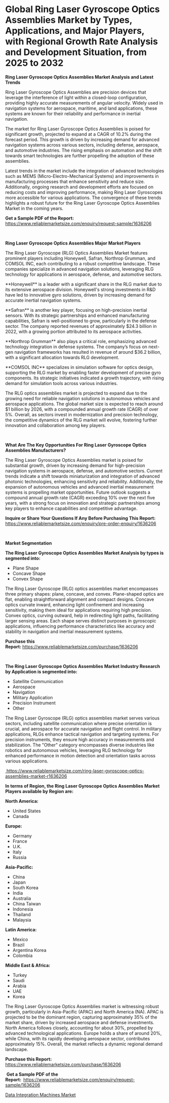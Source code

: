 <p><h1>Global Ring Laser Gyroscope Optics Assemblies Market by Types, Applications, and Major Players, with Regional Growth Rate Analysis and Development Situation, from 2025 to 2032</h1></p><p><strong>Ring Laser Gyroscope Optics Assemblies Market Analysis and Latest Trends</strong></p>
<p><p>Ring Laser Gyroscope Optics Assemblies are precision devices that leverage the interference of light within a closed-loop configuration, providing highly accurate measurements of angular velocity. Widely used in navigation systems for aerospace, maritime, and land applications, these systems are known for their reliability and performance in inertial navigation.</p><p>The market for Ring Laser Gyroscope Optics Assemblies is poised for significant growth, projected to expand at a CAGR of 10.2% during the forecast period. This growth is driven by increasing demand for advanced navigation systems across various sectors, including defense, aerospace, and automotive industries. The rising emphasis on automation and the shift towards smart technologies are further propelling the adoption of these assemblies.</p><p>Latest trends in the market include the integration of advanced technologies such as MEMS (Micro-Electro-Mechanical Systems) and improvements in manufacturing processes that enhance sensitivity and reduce size. Additionally, ongoing research and development efforts are focused on reducing costs and improving performance, making Ring Laser Gyroscopes more accessible for various applications. The convergence of these trends highlights a robust future for the Ring Laser Gyroscope Optics Assemblies Market in the coming years.</p></p>
<p><strong>Get a Sample PDF of the Report:&nbsp;</strong> <a href="https://www.reliablemarketsize.com/enquiry/request-sample/1636206?utm_campaign=3131&utm_medium=2&utm_source=Github&utm_content=ia&utm_term=23032025&utm_id=ring-laser-gyroscope-optics-assemblies">https://www.reliablemarketsize.com/enquiry/request-sample/1636206</a></p>
<p>&nbsp;</p>
<p><strong>Ring Laser Gyroscope Optics Assemblies Major Market Players</strong></p>
<p><p>The Ring Laser Gyroscope (RLG) Optics Assemblies Market features prominent players including Honeywell, Safran, Northrop Grumman, and COMSOL INC, each contributing to a robust competitive landscape. These companies specialize in advanced navigation solutions, leveraging RLG technology for applications in aerospace, defense, and automotive sectors.</p><p>**Honeywell** is a leader with a significant share in the RLG market due to its extensive aerospace division. Honeywell's strong investments in R&D have led to innovative gyro solutions, driven by increasing demand for accurate inertial navigation systems.</p><p>**Safran** is another key player, focusing on high-precision inertial sensors. With its strategic partnerships and enhanced manufacturing capabilities, Safran is well-positioned to grow, particularly in the defense sector. The company reported revenues of approximately $24.3 billion in 2022, with a growing portion attributed to its aerospace activities.</p><p>**Northrop Grumman** also plays a critical role, emphasizing advanced technology integration in defense systems. The company’s focus on next-gen navigation frameworks has resulted in revenue of around $36.2 billion, with a significant allocation towards RLG development.</p><p>**COMSOL INC** specializes in simulation software for optics design, supporting the RLG market by enabling faster development of precise gyro components. Its strategic initiatives indicated a growth trajectory, with rising demand for simulation tools across various industries.</p><p>The RLG optics assemblies market is projected to expand due to the growing need for reliable navigation solutions in autonomous vehicles and aerospace applications. The global market size is expected to reach around $1 billion by 2026, with a compounded annual growth rate (CAGR) of over 5%. Overall, as sectors invest in modernization and precision technology, the competitive dynamics of the RLG market will evolve, fostering further innovation and collaboration among key players.</p></p>
<p>&nbsp;</p>
<p><strong>What Are The Key Opportunities For Ring Laser Gyroscope Optics Assemblies Manufacturers?</strong></p>
<p><p>The Ring Laser Gyroscope Optics Assemblies market is poised for substantial growth, driven by increasing demand for high-precision navigation systems in aerospace, defense, and automotive sectors. Current trends indicate a shift towards miniaturization and integration of advanced photonic technologies, enhancing sensitivity and reliability. Additionally, the expansion of autonomous vehicles and advanced inertial measurement systems is propelling market opportunities. Future outlook suggests a compound annual growth rate (CAGR) exceeding 10% over the next five years, with a strong focus on innovation and strategic partnerships among key players to enhance capabilities and competitive advantage.</p></p>
<p><strong>Inquire or Share Your Questions If Any Before Purchasing This Report:</strong> <a href="https://www.reliablemarketsize.com/enquiry/pre-order-enquiry/1636206?utm_campaign=3131&utm_medium=2&utm_source=Github&utm_content=ia&utm_term=23032025&utm_id=ring-laser-gyroscope-optics-assemblies">https://www.reliablemarketsize.com/enquiry/pre-order-enquiry/1636206</a></p>
<p>&nbsp;</p>
<p><strong>Market Segmentation</strong></p>
<p><strong>The Ring Laser Gyroscope Optics Assemblies Market Analysis by types is segmented into:</strong></p>
<p><ul><li>Plane Shape</li><li>Concave Shape</li><li>Convex Shape</li></ul></p>
<p><p>The Ring Laser Gyroscope (RLG) optics assemblies market encompasses three primary shapes: plane, concave, and convex. Plane-shaped optics are flat, enabling straightforward alignment and compact designs. Concave optics curvate inward, enhancing light confinement and increasing sensitivity, making them ideal for applications requiring high precision. Convex optics, curving outward, help in redirecting light paths, facilitating larger sensing areas. Each shape serves distinct purposes in gyroscopic applications, influencing performance characteristics like accuracy and stability in navigation and inertial measurement systems.</p></p>
<p><strong>Purchase this Report:&nbsp;</strong><a href="https://www.reliablemarketsize.com/purchase/1636206?utm_campaign=3131&utm_medium=2&utm_source=Github&utm_content=ia&utm_term=23032025&utm_id=ring-laser-gyroscope-optics-assemblies">https://www.reliablemarketsize.com/purchase/1636206</a></p>
<p>&nbsp;</p>
<p><strong>The Ring Laser Gyroscope Optics Assemblies Market Industry Research by Application is segmented into:</strong></p>
<p><ul><li>Satellite Communication</li><li>Aerospace</li><li>Navigation</li><li>Military Application</li><li>Precision Instrument</li><li>Other</li></ul></p>
<p><p>The Ring Laser Gyroscope (RLG) optics assemblies market serves various sectors, including satellite communication where precise orientation is crucial, and aerospace for accurate navigation and flight control. In military applications, RLGs enhance tactical navigation and targeting systems. For precision instruments, they ensure high accuracy in measurements and stabilization. The "Other" category encompasses diverse industries like robotics and autonomous vehicles, leveraging RLG technology for enhanced performance in motion detection and orientation tasks across various applications.</p></p>
<p><a href="https://www.reliablemarketsize.com/ring-laser-gyroscope-optics-assemblies-market-r1636206?utm_campaign=3131&utm_medium=2&utm_source=Github&utm_content=ia&utm_term=23032025&utm_id=ring-laser-gyroscope-optics-assemblies">&nbsp;https://www.reliablemarketsize.com/ring-laser-gyroscope-optics-assemblies-market-r1636206</a></p>
<p><strong>In terms of Region, the Ring Laser Gyroscope Optics Assemblies Market Players available by Region are:</strong></p>
<p>
    <p> <strong> North America: </strong>
        <ul>
            <li>United States</li>
            <li>Canada</li>
        </ul>
        </p> 
    <p> <strong> Europe: </strong>
        <ul>
            <li>Germany</li>
            <li>France</li>
            <li>U.K.</li>
            <li>Italy</li>
            <li>Russia</li>
        </ul>
        </p> 
    <p> <strong> Asia-Pacific: </strong>
        <ul>
            <li>China</li>
            <li>Japan</li>
            <li>South Korea</li>
            <li>India</li>
            <li>Australia</li>
            <li>China Taiwan</li>
            <li>Indonesia</li>
            <li>Thailand</li>
            <li>Malaysia</li>
        </ul>
        </p> 
    <p> <strong> Latin America: </strong>
        <ul>
            <li>Mexico</li>
            <li>Brazil</li>
            <li>Argentina Korea</li>
            <li>Colombia</li>
        </ul>
        </p> 
    <p> <strong> Middle East & Africa: </strong>
        <ul>
            <li>Turkey</li>
            <li>Saudi</li>
            <li>Arabia</li>
            <li>UAE</li>
            <li>Korea</li>
        </ul>
    </p>
    </p>
<p><p>The Ring Laser Gyroscope Optics Assemblies market is witnessing robust growth, particularly in Asia-Pacific (APAC) and North America (NA). APAC is projected to be the dominant region, capturing approximately 35% of the market share, driven by increased aerospace and defense investments. North America follows closely, accounting for about 30%, propelled by advanced technological applications. Europe holds a share of around 20%, while China, with its rapidly developing aerospace sector, contributes approximately 15%. Overall, the market reflects a dynamic regional demand landscape.</p></p>
<p><strong>Purchase this Report: </strong><a href="https://www.reliablemarketsize.com/purchase/1636206?utm_campaign=3131&utm_medium=2&utm_source=Github&utm_content=ia&utm_term=23032025&utm_id=ring-laser-gyroscope-optics-assemblies">https://www.reliablemarketsize.com/purchase/1636206</a></p>
<p>&nbsp;<strong>Get a Sample PDF of the Report:&nbsp;&nbsp;</strong><a href="https://www.reliablemarketsize.com/enquiry/request-sample/1636206?utm_campaign=3131&utm_medium=2&utm_source=Github&utm_content=ia&utm_term=23032025&utm_id=ring-laser-gyroscope-optics-assemblies">https://www.reliablemarketsize.com/enquiry/request-sample/1636206</a></p>
<p><strong></strong></p>
<p><p><a href="https://github.com/shafriusizi/Market-Research-Report-List-1/blob/main/data-integration-machines-market.md?utm_campaign=3131&utm_medium=2&utm_source=Github&utm_content=ia&utm_term=23032025&utm_id=ring-laser-gyroscope-optics-assemblies">Data Integration Machines Market</a></p></p>